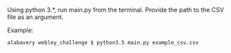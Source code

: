 Using python 3.\*, run main.py from the terminal.  Provide the path to the CSV file as an argument.

Example:
```bash
alabavery webley_challenge $ python3.5 main.py example_csv.csv
```
